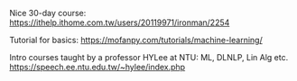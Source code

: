 Nice 30-day course:
https://ithelp.ithome.com.tw/users/20119971/ironman/2254

Tutorial for basics:
https://mofanpy.com/tutorials/machine-learning/

Intro courses taught by a professor HYLee at NTU: ML, DLNLP, Lin Alg etc.
https://speech.ee.ntu.edu.tw/~hylee/index.php
